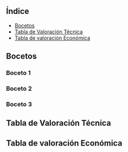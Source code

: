 



## Índice
- [Bocetos](#Bocetos)
- [Tabla de Valoración Técnica](#Tabla-de-Valoración-Técnica)
- [Tabla de valoración Económica](#Tabla-de-valoración-Económica)

## Bocetos
### Boceto 1

### Boceto 2

### Boceto 3


## Tabla de Valoración Técnica

## Tabla de valoración Económica


